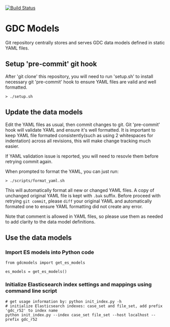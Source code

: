 [![Build Status](https://travis-ci.org/NCI-GDC/gdc-models.svg)](https://travis-ci.org/NCI-GDC/gdc-models)

# GDC Models

Git repository centrally stores and serves GDC data models defined in static YAML files.

## Setup 'pre-commit' git hook

After 'git clone' this repository, you will need to run 'setup.sh' to install necessary
git 'pre-commit' hook to ensure YAML files are valid and well formatted.

```
> ./setup.sh
```

## Update the data models

Edit the YAML files as usual, then commit changes to git. Git 'pre-commit' hook will
validate YAML and ensure it's well formatted. It is important to keep YAML file formated
consistently(such as using 2 whitespaces for indentation) across all revisions, this
will make change tracking much easier.

If YAML validation issue is reported, you will need to resovle them before retrying commit again.

When prompted to format the YAML, you can just run:
```
> ./scripts/format_yaml.sh
```

This will automatically format all new or changed YAML files. A copy of unchanged original YAML file
is kept with `.bak` suffix. Before proceed with retrying `git commit`, please `diff` your original YAML
and automatically formated one to ensure YAML formatting did not create any error.

Note that comment is allowed in YAML files, so please use them as needed to add clarity to the data
model definitions.

## Use the data models

### Import ES models into Python code

```
from gdcmodels import get_es_models

es_models = get_es_models()
```

### Initialize Elasticsearch index settings and mappings using command line script

```
# get usage information by: python init_index.py -h
# initialize Elasticsearch indexes: case_set and file_set, add prefix 'gdc_r52' to index name
python init_index.py --index case_set file_set --host localhost --prefix gdc_r52
```
